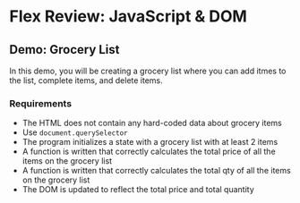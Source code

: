 # Flex Review: JavaScript & DOM

## Demo: Grocery List

In this demo, you will be creating a grocery list where you can add itmes to the list, complete items, and delete items.

### Requirements

- The HTML does not contain any hard-coded data about grocery items
- Use `document.querySelector`
- The program initializes a state with a grocery list with at least 2 items
- A function is written that correctly calculates the total price of all the items on the grocery list
- A function is written that correctly calculates the total qty of all the items on the grocery list
- The DOM is updated to reflect the total price and total quantity
